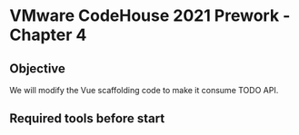 # VMware CodeHouse 2021 Prework - Chapter 4

## Objective
We will modify the Vue scaffolding code to make it consume TODO API. 


## Required tools before start
